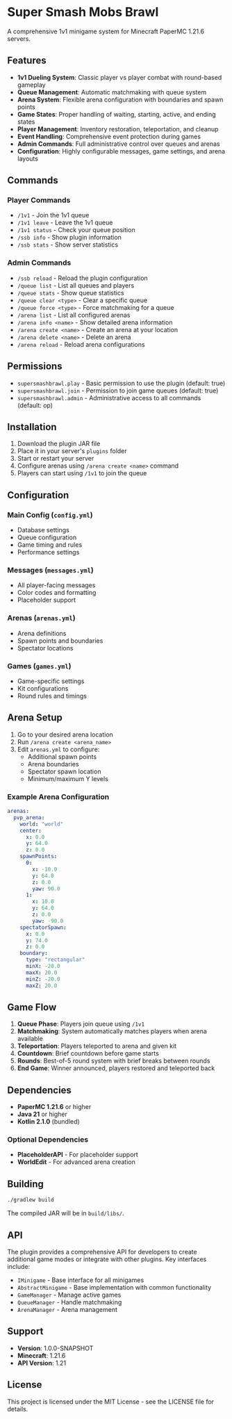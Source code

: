# Super Smash Mobs Brawl

A comprehensive 1v1 minigame system for Minecraft PaperMC 1.21.6 servers.

## Features

- **1v1 Dueling System**: Classic player vs player combat with round-based gameplay
- **Queue Management**: Automatic matchmaking with queue system
- **Arena System**: Flexible arena configuration with boundaries and spawn points
- **Game States**: Proper handling of waiting, starting, active, and ending states
- **Player Management**: Inventory restoration, teleportation, and cleanup
- **Event Handling**: Comprehensive event protection during games
- **Admin Commands**: Full administrative control over queues and arenas
- **Configuration**: Highly configurable messages, game settings, and arena layouts

## Commands

### Player Commands
- `/1v1` - Join the 1v1 queue
- `/1v1 leave` - Leave the 1v1 queue
- `/1v1 status` - Check your queue position
- `/ssb info` - Show plugin information
- `/ssb stats` - Show server statistics

### Admin Commands
- `/ssb reload` - Reload the plugin configuration
- `/queue list` - List all queues and players
- `/queue stats` - Show queue statistics
- `/queue clear <type>` - Clear a specific queue
- `/queue force <type>` - Force matchmaking for a queue
- `/arena list` - List all configured arenas
- `/arena info <name>` - Show detailed arena information
- `/arena create <name>` - Create an arena at your location
- `/arena delete <name>` - Delete an arena
- `/arena reload` - Reload arena configurations

## Permissions

- `supersmashbrawl.play` - Basic permission to use the plugin (default: true)
- `supersmashbrawl.join` - Permission to join game queues (default: true)
- `supersmashbrawl.admin` - Administrative access to all commands (default: op)

## Installation

1. Download the plugin JAR file
2. Place it in your server's `plugins` folder
3. Start or restart your server
4. Configure arenas using `/arena create <name>` command
5. Players can start using `/1v1` to join the queue

## Configuration

### Main Config (`config.yml`)
- Database settings
- Queue configuration
- Game timing and rules
- Performance settings

### Messages (`messages.yml`)
- All player-facing messages
- Color codes and formatting
- Placeholder support

### Arenas (`arenas.yml`)
- Arena definitions
- Spawn points and boundaries
- Spectator locations

### Games (`games.yml`)
- Game-specific settings
- Kit configurations
- Round rules and timings

## Arena Setup

1. Go to your desired arena location
2. Run `/arena create <arena_name>`
3. Edit `arenas.yml` to configure:
   - Additional spawn points
   - Arena boundaries
   - Spectator spawn location
   - Minimum/maximum Y levels

### Example Arena Configuration

```yaml
arenas:
  pvp_arena:
    world: "world"
    center:
      x: 0.0
      y: 64.0
      z: 0.0
    spawnPoints:
      0:
        x: -10.0
        y: 64.0
        z: 0.0
        yaw: 90.0
      1:
        x: 10.0
        y: 64.0
        z: 0.0
        yaw: -90.0
    spectatorSpawn:
      x: 0.0
      y: 74.0
      z: 0.0
    boundary:
      type: "rectangular"
      minX: -20.0
      maxX: 20.0
      minZ: -20.0
      maxZ: 20.0
```

## Game Flow

1. **Queue Phase**: Players join queue using `/1v1`
2. **Matchmaking**: System automatically matches players when arena available
3. **Teleportation**: Players teleported to arena and given kit
4. **Countdown**: Brief countdown before game starts
5. **Rounds**: Best-of-5 round system with brief breaks between rounds
6. **End Game**: Winner announced, players restored and teleported back

## Dependencies

- **PaperMC 1.21.6** or higher
- **Java 21** or higher
- **Kotlin 2.1.0** (bundled)

### Optional Dependencies
- **PlaceholderAPI** - For placeholder support
- **WorldEdit** - For advanced arena creation

## Building

```bash
./gradlew build
```

The compiled JAR will be in `build/libs/`.

## API

The plugin provides a comprehensive API for developers to create additional game modes or integrate with other plugins. Key interfaces include:

- `IMinigame` - Base interface for all minigames
- `AbstractMinigame` - Base implementation with common functionality
- `GameManager` - Manage active games
- `QueueManager` - Handle matchmaking
- `ArenaManager` - Arena management

## Support

- **Version**: 1.0.0-SNAPSHOT
- **Minecraft**: 1.21.6
- **API Version**: 1.21

## License

This project is licensed under the MIT License - see the LICENSE file for details.
